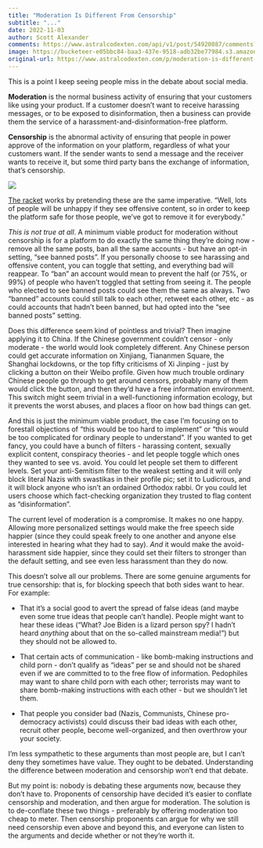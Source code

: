 ```yaml
---
title: "Moderation Is Different From Censorship"
subtitle: "..."
date: 2022-11-03
author: Scott Alexander
comments: https://www.astralcodexten.com/api/v1/post/54920087/comments?&all_comments=true
image: https://bucketeer-e05bbc84-baa3-437e-9518-adb32be77984.s3.amazonaws.com/public/images/838bf4e5-5e37-4648-936b-ba3b2ec28b2d_1132x684.png
original-url: https://www.astralcodexten.com/p/moderation-is-different-from-censorship
---
```

This is a point I keep seeing people miss in the debate about social media.

**Moderation** is the normal business activity of ensuring that your customers like using your product. If a customer doesn’t want to receive harassing messages, or to be exposed to disinformation, then a business can provide them the service of a harassment-and-disinformation-free platform.

**Censorship** is the abnormal activity of ensuring that people in power approve of the information on your platform, regardless of what your customers want. If the sender wants to send a message and the receiver wants to receive it, but some third party bans the exchange of information, that’s censorship.

[![](https://substackcdn.com/image/fetch/w_1456,c_limit,f_auto,q_auto:good,fl_progressive:steep/https%3A%2F%2Fbucketeer-e05bbc84-baa3-437e-9518-adb32be77984.s3.amazonaws.com%2Fpublic%2Fimages%2Fe9d2b857-5cc4-4d55-9ae8-9c77bfc2ea5f_462x455.png)](https://substackcdn.com/image/fetch/f_auto,q_auto:good,fl_progressive:steep/https%3A%2F%2Fbucketeer-e05bbc84-baa3-437e-9518-adb32be77984.s3.amazonaws.com%2Fpublic%2Fimages%2Fe9d2b857-5cc4-4d55-9ae8-9c77bfc2ea5f_462x455.png)

[The racket](https://slatestarcodex.com/2014/11/03/all-in-all-another-brick-in-the-motte/) works by pretending these are the same imperative. “Well, lots of people will be unhappy if they see offensive content, so in order to keep the platform safe for those people, we’ve got to remove it for everybody.”

 _This is not true at all_. A minimum viable product for moderation without censorship is for a platform to do exactly the same thing they’re doing now - remove all the same posts, ban all the same accounts - but have an opt-in setting, “see banned posts”. If you personally choose to see harassing and offensive content, you can toggle that setting, and everything bad will reappear. To “ban” an account would mean to prevent the half (or 75%, or 99%) of people who haven’t toggled that setting from seeing it. The people who elected to see banned posts could see them the same as always. Two “banned” accounts could still talk to each other, retweet each other, etc - as could accounts that hadn’t been banned, but had opted into the “see banned posts” setting.

Does this difference seem kind of pointless and trivial? Then imagine applying it to China. If the Chinese government couldn’t censor - only moderate - the world would look completely different. Any Chinese person could get accurate information on Xinjiang, Tiananmen Square, the Shanghai lockdowns, or the top fifty criticisms of Xi Jinping - just by clicking a button on their Weibo profile. Given how much trouble ordinary Chinese people go through to get around censors, probably many of them would click the button, and then they’d have a free information environment. This switch might seem trivial in a well-functioning information ecology, but it prevents the worst abuses, and places a floor on how bad things can get.

And this is just the minimum viable product, the case I’m focusing on to forestall objections of “this would be too hard to implement” or “this would be too complicated for ordinary people to understand”. If you wanted to get fancy, you could have a bunch of filters - harassing content, sexually explicit content, conspiracy theories - and let people toggle which ones they wanted to see vs. avoid. You could let people set them to different levels. Set your anti-Semitism filter to the weakest setting and it will only block literal Nazis with swastikas in their profile pic; set it to Ludicrous, and it will block anyone who isn’t an ordained Orthodox rabbi. Or you could let users choose which fact-checking organization they trusted to flag content as “disinformation”.

The current level of moderation is a compromise. It makes no one happy. Allowing more personalized settings would make the free speech side happier (since they could speak freely to one another and anyone else interested in hearing what they had to say). _And_ it would make the avoid-harassment side happier, since they could set their filters to stronger than the default setting, and see even less harassment than they do now.

This doesn’t solve all our problems. There are some genuine arguments for true censorship: that is, for blocking speech that both sides want to hear. For example:

  * That it’s a social good to avert the spread of false ideas (and maybe even some true ideas that people can’t handle). People might want to hear these ideas (“What? Joe Biden is a lizard person spy? I hadn’t heard _anything_ about that on the so-called mainstream media!”) but they should not be allowed to.

  * That certain acts of communication - like bomb-making instructions and child porn - don’t qualify as “ideas” per se and should not be shared even if we are committed to to the free flow of information. Pedophiles may want to share child porn with each other; terrorists may want to share bomb-making instructions with each other - but we shouldn’t let them.

  * That people you consider bad (Nazis, Communists, Chinese pro-democracy activists) could discuss their bad ideas with each other, recruit other people, become well-organized, and then overthrow your your society.




I’m less sympathetic to these arguments than most people are, but I can’t deny they sometimes have value. They ought to be debated. Understanding the difference between moderation and censorship won’t end that debate.

But my point is: nobody is debating these arguments now, because they don’t have to. Proponents of censorship have decided it’s easier to conflate censorship and moderation, and then argue for moderation. The solution is to de-conflate these two things - preferably by offering moderation too cheap to meter. Then censorship proponents can argue for why we still need censorship even above and beyond this, and everyone can listen to the arguments and decide whether or not they’re worth it.
